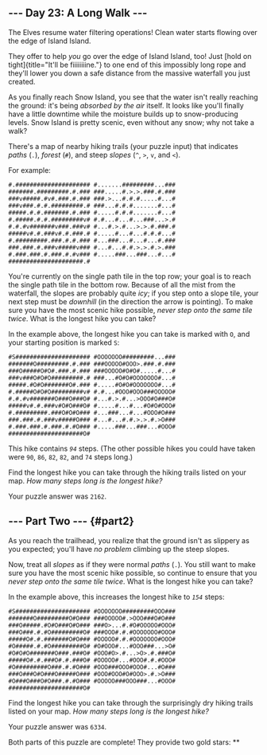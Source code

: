 ## \-\-- Day 23: A Long Walk \-\--

The Elves resume water filtering operations! Clean water starts flowing
over the edge of Island Island.

They offer to help *you* go over the edge of Island Island, too! Just
[hold on tight]{title="It'll be fiiiiiiiine."} to one end of this
impossibly long rope and they\'ll lower you down a safe distance from
the massive waterfall you just created.

As you finally reach Snow Island, you see that the water isn\'t really
reaching the ground: it\'s being *absorbed by the air* itself. It looks
like you\'ll finally have a little downtime while the moisture builds up
to snow-producing levels. Snow Island is pretty scenic, even without any
snow; why not take a walk?

There\'s a map of nearby hiking trails (your puzzle input) that
indicates *paths* (`.`), *forest* (`#`), and steep *slopes* (`^`, `>`,
`v`, and `<`).

For example:

    #.##################### #.......#########...### #######.#########.#.### ###.....#.>.>.###.#.### ###v#####.#v#.###.#.### ###.>...#.#.#.....#...# ###v###.#.#.#########.# ###...#.#.#.......#...# #####.#.#.#######.#.### #.....#.#.#.......#...# #.#####.#.#.#########v# #.#...#...#...###...>.# #.#.#v#######v###.###v# #...#.>.#...>.>.#.###.# #####v#.#.###v#.#.###.# #.....#...#...#.#.#...# #.#########.###.#.#.### #...###...#...#...#.### ###.###.#.###v#####v### #...#...#.#.>.>.#.>.### #.###.###.#.###.#.#v### #.....###...###...#...# #####################.# 

You\'re currently on the single path tile in the top row; your goal is
to reach the single path tile in the bottom row. Because of all the mist
from the waterfall, the slopes are probably quite *icy*; if you step
onto a slope tile, your next step must be *downhill* (in the direction
the arrow is pointing). To make sure you have the most scenic hike
possible, *never step onto the same tile twice*. What is the longest
hike you can take?

In the example above, the longest hike you can take is marked with `O`,
and your starting position is marked `S`:

    #S##################### #OOOOOOO#########...### #######O#########.#.### ###OOOOO#OOO>.###.#.### ###O#####O#O#.###.#.### ###OOOOO#O#O#.....#...# ###v###O#O#O#########.# ###...#O#O#OOOOOOO#...# #####.#O#O#######O#.### #.....#O#O#OOOOOOO#...# #.#####O#O#O#########v# #.#...#OOO#OOO###OOOOO# #.#.#v#######O###O###O# #...#.>.#...>OOO#O###O# #####v#.#.###v#O#O###O# #.....#...#...#O#O#OOO# #.#########.###O#O#O### #...###...#...#OOO#O### ###.###.#.###v#####O### #...#...#.#.>.>.#.>O### #.###.###.#.###.#.#O### #.....###...###...#OOO# #####################O# 

This hike contains *`94`* steps. (The other possible hikes you could
have taken were `90`, `86`, `82`, `82`, and `74` steps long.)

Find the longest hike you can take through the hiking trails listed on
your map. *How many steps long is the longest hike?*

Your puzzle answer was `2162`.

## \-\-- Part Two \-\-- {#part2}

As you reach the trailhead, you realize that the ground isn\'t as
slippery as you expected; you\'ll have *no problem* climbing up the
steep slopes.

Now, treat all *slopes* as if they were normal *paths* (`.`). You still
want to make sure you have the most scenic hike possible, so continue to
ensure that you *never step onto the same tile twice*. What is the
longest hike you can take?

In the example above, this increases the longest hike to *`154`* steps:

    #S##################### #OOOOOOO#########OOO### #######O#########O#O### ###OOOOO#.>OOO###O#O### ###O#####.#O#O###O#O### ###O>...#.#O#OOOOO#OOO# ###O###.#.#O#########O# ###OOO#.#.#OOOOOOO#OOO# #####O#.#.#######O#O### #OOOOO#.#.#OOOOOOO#OOO# #O#####.#.#O#########O# #O#OOO#...#OOO###...>O# #O#O#O#######O###.###O# #OOO#O>.#...>O>.#.###O# #####O#.#.###O#.#.###O# #OOOOO#...#OOO#.#.#OOO# #O#########O###.#.#O### #OOO###OOO#OOO#...#O### ###O###O#O###O#####O### #OOO#OOO#O#OOO>.#.>O### #O###O###O#O###.#.#O### #OOOOO###OOO###...#OOO# #####################O# 

Find the longest hike you can take through the surprisingly dry hiking
trails listed on your map. *How many steps long is the longest hike?*

Your puzzle answer was `6334`.

Both parts of this puzzle are complete! They provide two gold stars:
\*\*
